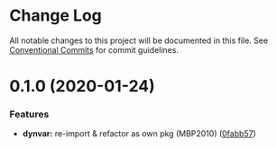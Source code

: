 # Change Log

All notable changes to this project will be documented in this file.
See [Conventional Commits](https://conventionalcommits.org) for commit guidelines.

# 0.1.0 (2020-01-24)

### Features

* **dynvar:** re-import & refactor as own pkg (MBP2010) ([0fabb57](https://github.com/thi-ng/umbrella/commit/0fabb57f386ad92ce81970c53d02993a8fb102c0))
